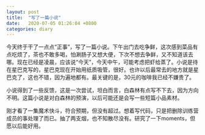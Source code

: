 ```yaml
---
layout: post
title:  "写了一篇小说"
date:   2020-07-05 01:26:04 +0800
categories: diary
---
```


今天终于干了一点点“正事”，写了一篇小说。下午出门去吃争鲜，这次感到菜品有点吃烦了，茶也不敢多喝，怕涮肠子又想大便，下次不想去争鲜，又不知道该去哪。现在已经是凌晨，应该说“今天”，今天中午，可能考虑把虾给蒸了。小说是待在星巴克写的，星巴克现在开始用纸质吸管，很好。也许以后最常去的地方就是星巴克了，这也不错，因为遍地都有。最关键的是，30元的咖啡我已经不嫌贵了。

小说得到了一些反馈，这是一次尝试，坦白而言，白森林有点写不下去，因为方向不明。这篇小说是对白森林的预演，以后可能还是会写一些短篇小品素材。

刚才看了一集魔术快斗，符合预期，但没有超过。想着写代码，只是把删除训练营成员的事处理了而已。抽了两支烟，也不知散尽没有。研究了一下moments，但愿以后能好用。
